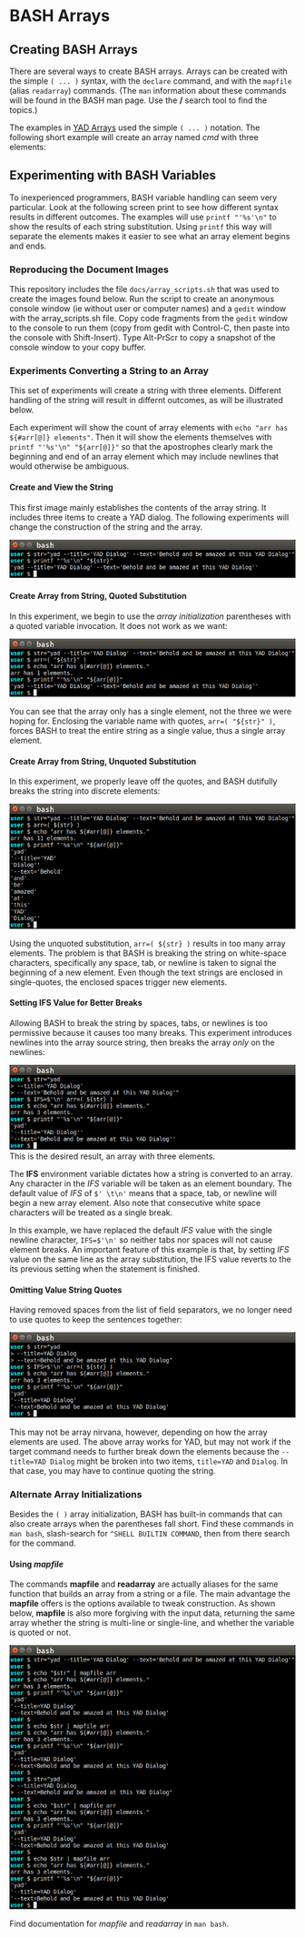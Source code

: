 # BASH Arrays

## Creating BASH Arrays

There are several ways to create BASH arrays.  Arrays can be created with the simple `( ... )`
syntax, with the `declare` command, and with the `mapfile` (alias `readarray`) commands.
(The `man` information about these commands will be found in the BASH man page.  Use the
**/** search tool to find the topics.)

The examples in [YAD Arrays](yadarrays.md) used the simple `( ... )` notation.  The following
short example will create an array named *cmd* with three elements:

## Experimenting with BASH Variables

To inexperienced programmers, BASH variable handling can seem very particular.  Look at the
following screen print to see how different syntax results in different outcomes.  The examples
will use `printf "'%s'\n"` to show the results of each string substitution.  Using `printf` this
way will separate the elements makes it easier to see what an array element begins and ends.

### Reproducing the Document Images

This repository includes the file `docs/array_scripts.sh` that was used to create the images
found below.  Run the script to create an anonymous console window (ie without user or computer
names) and a `gedit` window with the array_scripts.sh file.   Copy code fragments from the `gedit`
window to the console to run them (copy from gedit with Control-C, then paste into the console
with Shift-Insert).  Type Alt-PrScr to copy a snapshot of the console window to your copy
buffer.

### Experiments Converting a String to an Array

This set of experiments will create a string with three elements.  Different handling of the
string will result in differnt outcomes, as will be illustrated below.

Each experiment will show the count of array elements with `echo "arr has ${#arr[@]} elements"`.
Then it will show the elements themselves  with `printf "'%s'\n" "${arr[@]}"` so that
the apostrophes clearly mark the beginning and end of an array element which may include
newlines that would otherwise be ambiguous.

#### Create and View the String

This first image mainly establishes the contents of the array string.  It includes three
items to create a YAD dialog.  The following experiments will change the construction of
the string and the array.

![elements in a string](img1.png)

#### Create Array from String, Quoted Substitution
In this experiment, we begin to use the *array initialization* parentheses with a quoted
variable invocation.  It does not work as we want:

![quoted substitution yields too few array elements](img2.png)

You can see that the array only has a single element, not the three we were hoping for.
Enclosing the variable name with quotes, `arr=( "${str}" )`, forces BASH to treat the
entire string as a single value, thus a single array element.

#### Create Array from String, Unquoted Substitution

In this experiment, we properly leave off the quotes, and BASH dutifully breaks the
string into discrete elements:

![unquoted substitution yields too many array elements](img3.png)

Using the unquoted substitution, `arr=( ${str} )` results in too many array elements.
The problem is that BASH is breaking the string on white-space characters, specifically
any space, tab, or newline is taken to signal the beginning of a new element.  Even though
the text strings are enclosed in single-quotes, the enclosed spaces trigger new elements.

#### Setting IFS Value for Better Breaks

Allowing BASH to break the string by spaces, tabs, or newlines is too permissive because
it causes too many breaks.  This experiment introduces newlines into the array source
string, then breaks the array *only* on the newlines:

![unquoted substitution with newlines and IFS](img4.png)
This is the desired result, an array with three elements.

The **IFS** environment variable dictates how a string is converted to an array.  Any character
in the *IFS* variable will be taken as an element boundary.  The default value of *IFS* of
 `$' \t\n'` means that a space, tab, or newline will begin a new array element.  Also note that
consecutive white space characters will be treated as a single break.

In this example, we have replaced the default *IFS* value with the single newline character,
`IFS=$'\n'` so neither tabs nor spaces will not cause element breaks.  An
important feature of this example is that, by setting *IFS* value on the same line as the
array substitution, the IFS value reverts to the its previous setting when the statement
is finished.

#### Omitting Value String Quotes
Having removed spaces from the list of field separators, we no longer need to use quotes
to keep the sentences together:

![with newlines field separators, quotes are not needed for string values](img5.png)

This may not be array nirvana, however, depending on how the array elements are used.
The above array works for YAD, but may not work if the target command needs to further break
down the elements because the `--title=YAD Dialog` might be broken into two items,
`title=YAD` and `Dialog`.  In that case, you may have to continue quoting the string.

### Alternate Array Initializations

Besides the `( )` array initialization, BASH has built-in commands that can also create
arrays when the parentheses fall short.  Find these commands in `man bash`, slash-search
for `^SHELL BUILTIN COMMAND`, then from there search for the command.

#### Using *mapfile*

The commands **mapfile** and **readarray** are actually aliases for the same function that
builds an array from a string or a file.  The main advantage the **mapfile** offers is the
options available to tweak construction.  As shown below, **mapfile** is also more forgiving
with the input data, returning the same array whether the string is multi-line or single-line,
and whether the variable is quoted or not.

![mapfile examples](img6.png)

Find documentation for *mapfile* and *readarray* in `man bash`.

